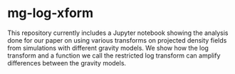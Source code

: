 # mg-log-xform

This repository currently includes a Jupyter notebook showing the analysis done for our paper on using various transforms on projected density fields from simulations with different gravity models. We show how the log transform and a function we call the restricted log transform can amplify differences between the gravity models. 
